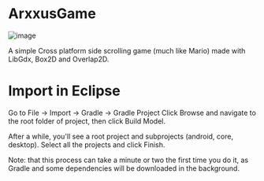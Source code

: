 # ArxxusGame

![image](https://drive.google.com/file/d/0B7gK5isiAT3sREJNTEVFcmxyZWM/view?usp=sharing)

A simple Cross platform side scrolling game (much like Mario) made with LibGdx, Box2D and Overlap2D.

# Import in Eclipse
Go to File -> Import -> Gradle -> Gradle Project
Click Browse and navigate to the root folder of project, then click Build Model. 

After a while, you'll see a root project and subprojects (android, core, desktop). Select all the projects and click Finish. 

Note: that this process can take a minute or two the first time you do it, as Gradle and some dependencies will be downloaded in the background.
